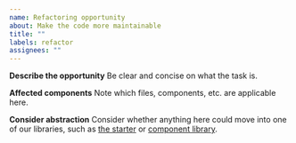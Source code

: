 ```yaml
---
name: Refactoring opportunity
about: Make the code more maintainable
title: ""
labels: refactor
assignees: ""
---
```


**Describe the opportunity**
Be clear and concise on what the task is.

**Affected components**
Note which files, components, etc. are applicable here.

**Consider abstraction**
Consider whether anything here could move into one of our libraries, such as [the starter](https://github.com/ample/gatsby-starter-ample) or [component library](https://github.com/ample/gatsby-theme-ample-components).
